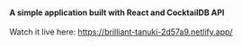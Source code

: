 #### A simple application built with React and CocktailDB API

Watch it live here: https://brilliant-tanuki-2d57a9.netlify.app/ 


